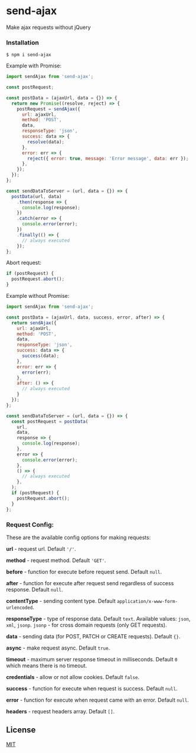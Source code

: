 # send-ajax
Make ajax requests without jQuery

### Installation
```$xslt
$ npm i send-ajax
```

Example with Promise:

```js
import sendAjax from 'send-ajax';

const postRequest;

const postData = (ajaxUrl, data = {}) => {
  return new Promise((resolve, reject) => {
    postRequest = sendAjax({
      url: ajaxUrl,
      method: 'POST',
      data,
      responseType: 'json',
      success: data => {
        resolve(data);
      },
      error: err => {
        reject({ error: true, message: 'Error message', data: err });
      },
    });
  });
};

const sendDataToServer = (url, data = {}) => {
  postData(url, data)
    .then(response => {
      console.log(response);
    })
    .catch(error => {
      console.error(error);
    })
    .finally(() => {
      // always executed
    });
};
```

Abort request:
```js
if (postRequest) {
  postRequest.abort();
}
```

Example without Promise:

```js
import sendAjax from 'send-ajax';

const postData = (ajaxUrl, data, success, error, after) => {
  return sendAjax({
    url: ajaxUrl,
    method: 'POST',
    data,
    responseType: 'json',
    success: data => {
      success(data);
    },
    error: err => {
      error(err);
    },
    after: () => {
      // always executed
    }
  });
};

const sendDataToServer = (url, data = {}) => {
  const postRequest = postData(
    url,
    data,
    response => {
      console.log(response);
    },
    error => {
      console.error(error);
    },
    () => {
      // always executed
    },
  );
  if (postRequest) {
    postRequest.abort();
  }
};
```

### Request Config:
These are the available config options for making requests:

**url** - request url. Default ``'/'``.

**method** - request method. Default ```'GET'```.

**before** - function for execute before request send. Default ```null```.

**after** - function for execute after request send regardless of success response. Default ```null```.

**contentType** - sending content type. Default ```application/x-www-form-urlencoded```.

**responseType** - type of response data. Default ```text```. Available values: ```json```, ```xml```, ```jsonp```. ```jsonp``` - for cross domain requests (only GET requests).

**data** - sending data (for POST, PATCH or CREATE requests). Default ```{}```.

**async** - make request async. Default ```true```.

**timeout** - maximum server response timeout in milliseconds. Default ```0``` which means there is no timeout.

**credentials** - allow or not allow cookies. Default ```false```.

**success** - function for execute when request is success. Default ```null```.

**error** - function for execute when request came with an error. Default ```null```.

**headers** - request headers array. Default ```[]```.

## License

[MIT](https://github.com/axios/axios/blob/HEAD/LICENSE)
